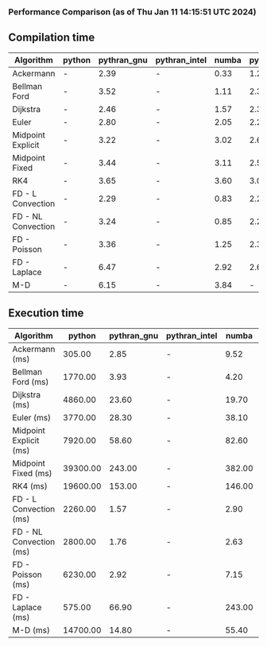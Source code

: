 ### Performance Comparison (as of Thu Jan 11 14:15:51 UTC 2024)
## Compilation time
Algorithm                 | python                    | pythran_gnu               | pythran_intel             | numba                     | pyccel_fortran_gnu        | pyccel_c_gnu              | pyccel_fortran_intel      | pyccel_c_intel           
------------------------- | ------------------------- | ------------------------- | ------------------------- | ------------------------- | ------------------------- | ------------------------- | ------------------------- | -------------------------
Ackermann                 | -                         | 2.39                      | -                         | 0.33                      | 1.23                      | 1.19                      | -                         | -                        
Bellman Ford              | -                         | 3.52                      | -                         | 1.11                      | 2.33                      | 2.53                      | -                         | -                        
Dijkstra                  | -                         | 2.46                      | -                         | 1.57                      | 2.38                      | 2.53                      | -                         | -                        
Euler                     | -                         | 2.80                      | -                         | 2.05                      | 2.29                      | 2.51                      | -                         | -                        
Midpoint Explicit         | -                         | 3.22                      | -                         | 3.02                      | 2.62                      | 2.83                      | -                         | -                        
Midpoint Fixed            | -                         | 3.44                      | -                         | 3.11                      | 2.52                      | 2.73                      | -                         | -                        
RK4                       | -                         | 3.65                      | -                         | 3.60                      | 3.00                      | 3.23                      | -                         | -                        
FD - L Convection         | -                         | 2.29                      | -                         | 0.83                      | 2.21                      | 2.42                      | -                         | -                        
FD - NL Convection        | -                         | 3.24                      | -                         | 0.85                      | 2.22                      | 2.44                      | -                         | -                        
FD - Poisson              | -                         | 3.36                      | -                         | 1.25                      | 2.34                      | 2.52                      | -                         | -                        
FD - Laplace              | -                         | 6.47                      | -                         | 2.92                      | 2.66                      | 2.87                      | -                         | -                        
M-D                       | -                         | 6.15                      | -                         | 3.84                      | -                         | -                         | -                         | -                        

## Execution time
Algorithm                 | python                    | pythran_gnu               | pythran_intel             | numba                     | pyccel_fortran_gnu        | pyccel_c_gnu              | pyccel_fortran_intel      | pyccel_c_intel           
------------------------- | ------------------------- | ------------------------- | ------------------------- | ------------------------- | ------------------------- | ------------------------- | ------------------------- | -------------------------
Ackermann (ms)            | 305.00                    | 2.85                      | -                         | 9.52                      | 1.49                      | 1.51                      | -                         | -                        
Bellman Ford (ms)         | 1770.00                   | 3.93                      | -                         | 4.20                      | 2.91                      | 5.53                      | -                         | -                        
Dijkstra (ms)             | 4860.00                   | 23.60                     | -                         | 19.70                     | 18.30                     | 29.40                     | -                         | -                        
Euler (ms)                | 3770.00                   | 28.30                     | -                         | 38.10                     | 15.80                     | 142.00                    | -                         | -                        
Midpoint Explicit (ms)    | 7920.00                   | 58.60                     | -                         | 82.60                     | 22.50                     | 277.00                    | -                         | -                        
Midpoint Fixed (ms)       | 39300.00                  | 243.00                    | -                         | 382.00                    | 70.90                     | 1350.00                   | -                         | -                        
RK4 (ms)                  | 19600.00                  | 153.00                    | -                         | 146.00                    | 35.10                     | 462.00                    | -                         | -                        
FD - L Convection (ms)    | 2260.00                   | 1.57                      | -                         | 2.90                      | 1.44                      | 1.77                      | -                         | -                        
FD - NL Convection (ms)   | 2800.00                   | 1.76                      | -                         | 2.63                      | 1.75                      | 1.91                      | -                         | -                        
FD - Poisson (ms)         | 6230.00                   | 2.92                      | -                         | 7.15                      | 2.70                      | 3.61                      | -                         | -                        
FD - Laplace (ms)         | 575.00                    | 66.90                     | -                         | 243.00                    | 56.60                     | 303.00                    | -                         | -                        
M-D (ms)                  | 14700.00                  | 14.80                     | -                         | 55.40                     | -                         | -                         | -                         | -                        
